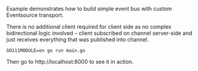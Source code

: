 Example demonstrates how to build simple event bus with custom Eventsource transport.

There is no additional client required for client side as no complex bidirectional logic involved – client subscribed on channel server-side and just receives everything that was published into channel.

```
GO111MODULE=on go run main.go
```

Then go to http://localhost:8000 to see it in action.
